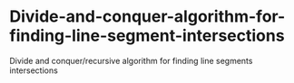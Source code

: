 # Divide-and-conquer-algorithm-for-finding-line-segment-intersections
Divide and conquer/recursive algorithm for finding line segments intersections
